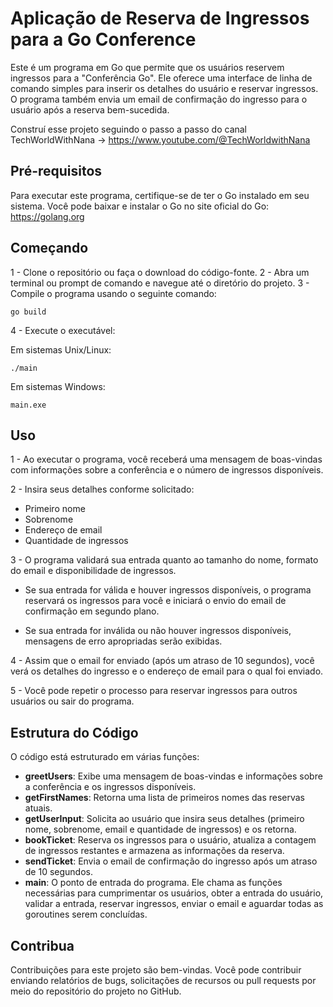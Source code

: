 # Aplicação de Reserva de Ingressos para a Go Conference

Este é um programa em Go que permite que os usuários reservem ingressos para a "Conferência Go". Ele oferece uma interface de linha de comando simples para inserir os detalhes do usuário e reservar ingressos. O programa também envia um email de confirmação do ingresso para o usuário após a reserva bem-sucedida.

Construí esse projeto seguindo o passo a passo do canal TechWorldWithNana -> https://www.youtube.com/@TechWorldwithNana

## Pré-requisitos
Para executar este programa, certifique-se de ter o Go instalado em seu sistema. Você pode baixar e instalar o Go no site oficial do Go: https://golang.org

## Começando
1 - Clone o repositório ou faça o download do código-fonte.
2 - Abra um terminal ou prompt de comando e navegue até o diretório do projeto.
3 - Compile o programa usando o seguinte comando:

```
go build
```
4 - Execute o executável:

Em sistemas Unix/Linux:

```
./main
```

Em sistemas Windows:

```
main.exe
```
## Uso
1 - Ao executar o programa, você receberá uma mensagem de boas-vindas com informações sobre a conferência e o número de ingressos disponíveis.

2 - Insira seus detalhes conforme solicitado:

- Primeiro nome
- Sobrenome
- Endereço de email
- Quantidade de ingressos

3 - O programa validará sua entrada quanto ao tamanho do nome, formato do email e disponibilidade de ingressos.

- Se sua entrada for válida e houver ingressos disponíveis, o programa reservará os ingressos para você e iniciará o envio do email de confirmação em segundo plano.

- Se sua entrada for inválida ou não houver ingressos disponíveis, mensagens de erro apropriadas serão exibidas.

4 - Assim que o email for enviado (após um atraso de 10 segundos), você verá os detalhes do ingresso e o endereço de email para o qual foi enviado.

5 - Você pode repetir o processo para reservar ingressos para outros usuários ou sair do programa.

## Estrutura do Código
O código está estruturado em várias funções:

- **greetUsers**: Exibe uma mensagem de boas-vindas e informações sobre a conferência e os ingressos disponíveis.
- **getFirstNames**: Retorna uma lista de primeiros nomes das reservas atuais.
- **getUserInput**: Solicita ao usuário que insira seus detalhes (primeiro nome, sobrenome, email e quantidade de ingressos) e os retorna.
- **bookTicket**: Reserva os ingressos para o usuário, atualiza a contagem de ingressos restantes e armazena as informações da reserva.
- **sendTicket**: Envia o email de confirmação do ingresso após um atraso de 10 segundos.
- **main**: O ponto de entrada do programa. Ele chama as funções necessárias para cumprimentar os usuários, obter a entrada do usuário, validar a entrada, reservar ingressos, enviar o email e aguardar todas as goroutines serem concluídas.

## Contribua
Contribuições para este projeto são bem-vindas. Você pode contribuir enviando relatórios de bugs, solicitações de recursos ou pull requests por meio do repositório do projeto no GitHub.
